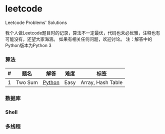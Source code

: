 # leetcode
Leetcode Problems' Solutions

我个人做Leetcode题目时的记录，算法不一定最优，代码也未必优雅，注释也有可能没有，还望大家海涵。
如果有相关任何问题，欢迎讨论。
注：解答中的Python版本为Python 3

### 算法
| # | 题名 | 解答 | 难度 | 标签 |
| :-: | :-: | :-: | :-: | :-: |
| 1 | Two Sum | [Python](./algorithm/python/1_two_sum.py) | Easy | Array, Hash Table |
### 数据库

### Shell

### 多线程
